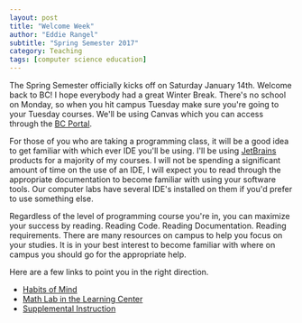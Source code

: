 ```yaml
---
layout: post
title: "Welcome Week"
author: "Eddie Rangel"
subtitle: "Spring Semester 2017"
category: Teaching
tags: [computer science education]
---
```


The Spring Semester officially kicks off on Saturday January 14th. Welcome back to BC! 
I hope everybody had a great Winter Break. There's no school on Monday, so when you hit campus
Tuesday make sure you're going to your Tuesday courses. We'll be using Canvas which you can 
access through the [BC Portal](https://portal.bakersfieldcollege.edu). 

For those of you who are taking a programming class, it will be a good idea to get familiar with 
which ever IDE you'll be using. I'll be using [JetBrains](http://http://www.jetbrains.com/) products for a majority of my courses.
I will not be spending a significant amount of time on the use of an IDE, I will expect you to read through
the appropriate documentation to become familiar with using your software tools. Our computer labs have several IDE's installed on them
if you'd prefer to use something else.

Regardless of the level of programming course you're in, you can maximize your success by reading. Reading Code.
Reading Documentation. Reading requirements. There are many resources on campus to help you focus on your 
studies. It is in your best interest to become familiar with where on campus you should go for the appropriate help.

Here are a few links to point you in the right direction.

* [Habits of Mind](https://www.bakersfieldcollege.edu/habits-of-mind)
* [Math Lab in the Learning Center](https://www.bakersfieldcollege.edu/mlc)
* [Supplemental Instruction](https://www.bakersfieldcollege.edu/si)
